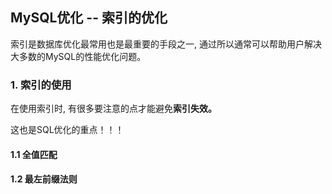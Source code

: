 ## MySQL优化 -- 索引的优化

索引是数据库优化最常用也是最重要的手段之一, 通过所以通常可以帮助用户解决大多数的MySQL的性能优化问题。

### 1. 索引的使用

在使用索引时, 有很多要注意的点才能避免**索引失效。**

这也是SQL优化的重点！！！

#### 1.1 全值匹配

#### 1.2 最左前缀法则